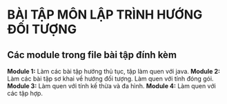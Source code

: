# BÀI TẬP MÔN LẬP TRÌNH HƯỚNG ĐỐI TƯỢNG
## Các module trong file bài tập đính kèm
**Module 1:** 
    Làm các bài tập hướng thủ tục, tập làm quen với java.
**Module 2:** 
    Làm các bài tập sơ khai về hướng đối tượng. Làm quen với tính đóng gói.
**Module 3:** 
    Làm quen với tính kế thừa và đa hình.
**Module 4:** 
    Làm quen với các tập hợp.